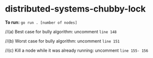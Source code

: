 # distributed-systems-chubby-lock

**To run:** ```go run . [number of nodes]```


//(a) Best case for bully algorithm: uncomment `line 148`

//(b) Worst case for bully algorithm: uncomment `line 151`

//(c) Kill a node while it was already running: uncomment `line 155- 156`
